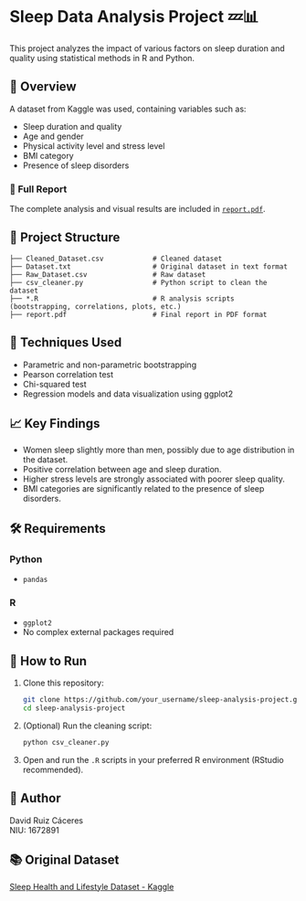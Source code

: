 # Sleep Data Analysis Project 💤📊

This project analyzes the impact of various factors on sleep duration and quality using statistical methods in R and Python.

## 📄 Overview

A dataset from Kaggle was used, containing variables such as:
- Sleep duration and quality
- Age and gender
- Physical activity level and stress level
- BMI category
- Presence of sleep disorders

### 📘 Full Report
The complete analysis and visual results are included in [`report.pdf`](./report.pdf).

## 📁 Project Structure

```
├── Cleaned_Dataset.csv            # Cleaned dataset
├── Dataset.txt                    # Original dataset in text format
├── Raw_Dataset.csv                # Raw dataset
├── csv_cleaner.py                 # Python script to clean the dataset
├── *.R                            # R analysis scripts (bootstrapping, correlations, plots, etc.)
├── report.pdf                     # Final report in PDF format
```

## 🔬 Techniques Used

- Parametric and non-parametric bootstrapping
- Pearson correlation test
- Chi-squared test
- Regression models and data visualization using ggplot2

## 📈 Key Findings

- Women sleep slightly more than men, possibly due to age distribution in the dataset.
- Positive correlation between age and sleep duration.
- Higher stress levels are strongly associated with poorer sleep quality.
- BMI categories are significantly related to the presence of sleep disorders.

## 🛠 Requirements

### Python
- `pandas`

### R
- `ggplot2`
- No complex external packages required

## 🚀 How to Run

1. Clone this repository:
   ```bash
   git clone https://github.com/your_username/sleep-analysis-project.git
   cd sleep-analysis-project
   ```

2. (Optional) Run the cleaning script:
   ```bash
   python csv_cleaner.py
   ```

3. Open and run the `.R` scripts in your preferred R environment (RStudio recommended).

## 🧠 Author

David Ruiz Cáceres  
NIU: 1672891

## 📚 Original Dataset

[Sleep Health and Lifestyle Dataset - Kaggle](https://www.kaggle.com/datasets/uom190346a/sleep-health-and-lifestyle-dataset)
